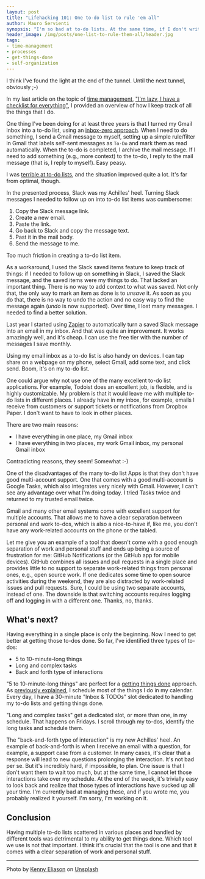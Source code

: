 ```yaml
---
layout: post
title: "Lifehacking 101: One to-do list to rule 'em all"
author: Mauro Servienti
synopsis: "I'm so bad at to-do lists. At the same time, if I don't write things down, I forget everything. So what? It turns out that with a bit of inventiveness,  I can make to-do lists mostly work for me."
header_image: /img/posts/one-list-to-rule-them-all/header.jpg
tags:
- time-management
- processes
- get-things-done
- self-organization
---
```


I think I've found the light at the end of the tunnel. Until the next tunnel, obviously ;-)

In my last article on the topic of [time management](https://milestone.topics.it/tags/time-management.html), ["I'm lazy, I have a checklist for everything"](https://milestone.topics.it/2022/01/10/lazy-check-list-for-everything.html), I provided an overview of how I keep track of all the things that I do.

One thing I've been doing for at least three years is that I turned my Gmail inbox into a to-do list, using an [inbox-zero approach](https://www.howtogeek.com/413507/what-is-inbox-zero-and-how-can-you-achieve-it/). When I need to do something, I send a Gmail message to myself, setting up a simple rule/filter in Gmail that labels self-sent messages as `To-Do` and mark them as read automatically. When the to-do is completed, I archive the mail message. If I need to add something (e.g., more context) to the to-do, I reply to the mail message (that is, I reply to myself). Easy peasy.

I was [terrible at to-do lists](https://milestone.topics.it/2019/01/23/i-m-a-procrastinator-i-fail-at-to-do-lists.html), and the situation improved quite a lot. It's far from optimal, though.

In the presented process, Slack was my Achilles' heel. Turning Slack messages I needed to follow up on into to-do list items was cumbersome:

1. Copy the Slack message link.
2. Create a new email.
3. Paste the link.
4. Go back to Slack and copy the message text.
5. Past it in the mail body.
6. Send the message to me.

Too much friction in creating a to-do list item.

As a workaround, I used the Slack saved items feature to keep track of things: if I needed to follow up on something in Slack, I saved the Slack message, and the saved items were my things to do. That lacked an important thing. There is no way to add context to what was saved. Not only that, the only way to mark an item as done is to _unsave_ it. As soon as you do that, there is no way to undo the action and no easy way to find the message again (_undo_ is now supported). Over time, I lost many messages. I needed to find a better solution.

Last year I started using [Zapier](https://zapier.com) to automatically turn a saved Slack message into an email in my inbox. And that was quite an improvement. It works amazingly well, and it's cheap. I can use the free tier with the number of messages I save monthly.

Using my email inbox as a to-do list is also handy on devices. I can tap share on a webpage on my phone, select Gmail, add some text, and click send. Boom, it's on my to-do list.

One could argue why not use one of the many excellent to-do list applications. For example, Todoist does an excellent job, is flexible, and is highly customizable. My problem is that it would leave me with multiple to-do lists in different places. I already have in my inbox, for example, emails I receive from customers or support tickets or notifications from Dropbox Paper. I don't want to have to look in other places.

There are two main reasons:

- I have everything in one place, my Gmail inbox
- I have everything in two places, my work Gmail inbox, my personal Gmail inbox

Contradicting reasons, they seem! Somewhat :-)

One of the disadvantages of the many to-do list Apps is that they don't have good multi-account support. One that comes with a good multi-account is Google Tasks, which also integrates very nicely with Gmail. However, I can't see any advantage over what I'm doing today. I tried Tasks twice and returned to my trusted email twice.

Gmail and many other email systems come with excellent support for multiple accounts. That allows me to have a clear separation between personal and work to-dos, which is also a nice-to-have if, like me, you don't have any work-related accounts on the phone or the tabled.

Let me give you an example of a tool that doesn't come with a good enough separation of work and personal stuff and ends up being a source of frustration for me: GitHub Notifications (or the GitHub app for mobile devices). GitHub combines all issues and pull requests in a single place and provides little to no support to separate work-related things from personal ones, e.g., open source work. If one dedicates some time to open source activities during the weekend, they are also distracted by work-related issues and pull requests. Sure, I could be using two separate accounts, instead of one. The downside is that switching accounts requires logging off and logging in with a different one. Thanks, no, thanks.

## What's next?

Having everything in a single place is only the beginning. Now I need to get better at getting those to-dos done. So far, I've identified three types of to-dos:

- 5 to 10-minute-long things
- Long and complex tasks
- Back and forth type of interactions

"5 to 10-minute-long things" are perfect for a [getting things done](https://gettingthingsdone.com/) approach. As [previously explained](https://milestone.topics.it/2019/01/23/i-m-a-procrastinator-i-fail-at-to-do-lists.html), I schedule most of the things I do in my calendar. Every day, I have a 30-minute "Inbox & TODOs" slot dedicated to handling my to-do lists and getting things done.

"Long and complex tasks" get a dedicated slot, or more than one, in my schedule. That happens on Fridays. I scroll through my to-dos, identify the long tasks and schedule them.

The "back-and-forth type of interaction" is my new Achilles' heel. An example of back-and-forth is when I receive an email with a question, for example, a support case from a customer. In many cases, it's clear that a response will lead to new questions prolonging the interaction. It's not bad per se. But it's incredibly hard, if impossible, to plan. One issue is that I don't want them to wait too much, but at the same time, I cannot let those interactions take over my schedule. At the end of the week, it's trivially easy to look back and realize that those types of interactions have sucked up all your time. I'm currently bad at managing these, and if you wrote me, you probably realized it yourself. I'm sorry, I'm working on it.

## Conclusion

Having multiple to-do lists scattered in various places and handled by different tools was detrimental to my ability to get things done. Which tool we use is not that important. I think it's crucial that the tool is one and that it comes with a clear separation of work and personal stuff.

---

Photo by <a href="https://unsplash.com/@neonbrand?utm_source=unsplash&utm_medium=referral&utm_content=creditCopyText">Kenny Eliason</a> on <a href="https://unsplash.com/?utm_source=unsplash&utm_medium=referral&utm_content=creditCopyText">Unsplash</a>
